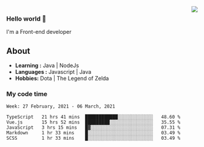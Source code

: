 <img align='right' src="https://github-readme-stats.vercel.app/api?username=jumodada&show_icons=true&theme=vue">

### Hello world 👋

I'm a Front-end developer 
    
## About
-  **Learning :** Java | NodeJs
-  **Languages :** Javascript | Java
-  **Hobbies:** Dota | The Legend of Zelda

### My code time

<!--START_SECTION:waka-->
```text
Week: 27 February, 2021 - 06 March, 2021

TypeScript   21 hrs 41 mins  ████████████░░░░░░░░░░░░░   48.60 % 
Vue.js       15 hrs 52 mins  █████████░░░░░░░░░░░░░░░░   35.55 % 
JavaScript   3 hrs 15 mins   █▓░░░░░░░░░░░░░░░░░░░░░░░   07.31 % 
Markdown     1 hr 33 mins    █░░░░░░░░░░░░░░░░░░░░░░░░   03.49 % 
SCSS         1 hr 33 mins    █░░░░░░░░░░░░░░░░░░░░░░░░   03.49 % 
```
<!--END_SECTION:waka-->
